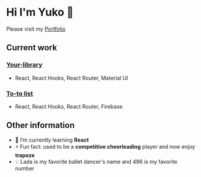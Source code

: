 # Hi I'm Yuko 👋
<!--
**Lada496/Lada496** is a ✨ _special_ ✨ repository because its `README.md` (this file) appears on your GitHub profile.

Here are some ideas to get you started:

- 🔭 I’m currently working on ...
- 🌱 I’m currently learning ...
- 👯 I’m looking to collaborate on ...
- 🤔 I’m looking for help with ...
- 💬 Ask me about ...
- 📫 How to reach me: ...
- 😄 Pronouns: ...
- ⚡ Fun fact: ...
-->

Please visit my [Portfolio](https://yuko-c5e8fb.netlify.app/)

## Current work
### [Your-library](https://github.com/Lada496/your-library)
* React, React Hooks, React Router, Material UI
### [To-to list](https://github.com/Lada496/to-do-list-with-auth-public)
* React, React Hooks, React Router, Firebase

## Other information
- 🌱 I’m currently learning **React**
- ⚡ Fun fact: used to be a **competitive cheerleading** player and now enjoy **trapeze**
- 💡 Lada is my favorite ballet dancer's name and 496 is my favorite number
